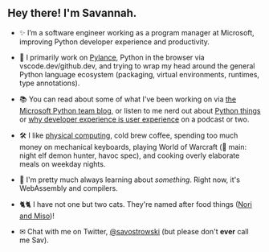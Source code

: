## Hey there! I'm Savannah.

- ✨ I’m a software engineer working as a program manager at Microsoft, improving Python developer experience and productivity.

- 🐍 I primarily work on [Pylance](https://marketplace.visualstudio.com/items?itemName=ms-python.vscode-pylance), Python in the browser via vscode.dev/github.dev, and trying to wrap my head around the general Python language ecosystem (packaging, virtual environments, runtimes, type annotations). 

- 📚 You can read about some of what I've been working on via [the Microsoft Python team blog](https://devblogs.microsoft.com/python/author/saostrowmicrosoft-com/), or listen to me nerd out about [Python things](https://realpython.com/podcasts/rpp/28/) or [why developer experience is user experience](https://www.uxpursuit.com/savannah-ostrowski) on a podcast or two.

- 🛠 I like [physical computing](https://www.physidig.com/), cold brew coffee, spending too much money on mechanical keyboards, playing World of Warcraft (🔮 main: night elf demon hunter, havoc spec), and cooking overly elaborate meals on weekday nights.

- 💾 I'm pretty much always learning about _something_. Right now, it's WebAssembly and compilers.

- 🐈🐈 I have not one but two cats. They're named after food things ([Nori and Miso](https://twitter.com/savostrowski/status/1370063077454929921))!

- ✉ Chat with me on Twitter, [@savostrowski](https://twitter.com/savostrowski) (but please don't **ever** call me Sav).
